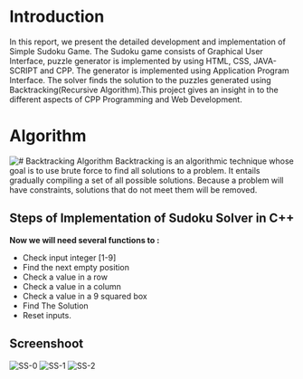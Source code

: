 # Introduction
In this report, we present the detailed development and implementation of Simple Sudoku Game. The Sudoku game consists of Graphical User Interface, puzzle generator is
implemented by using HTML, CSS, JAVA-SCRIPT and CPP. The generator is implemented using Application Program Interface. The solver finds the solution to the puzzles generated using Backtracking(Recursive Algorithm).This project gives an insight in to the different aspects of CPP Programming and Web Development.


# Algorithm
![# Backtracking Algorithm](https://www.simplilearn.com/ice9/free_resources_article_thumb/BackTracking%20Algorithm%20-%20Soni/state-space-tree-in-backtracking-algorithm.png)
Backtracking is an algorithmic technique whose goal is to use brute force to find all solutions to a problem. It entails gradually compiling a set of all possible solutions. Because a problem will have constraints, solutions that do not meet them will be removed.

## Steps of Implementation of Sudoku Solver in C++

**Now we will need several functions to :**

 - Check input integer [1-9]
 - Find the next empty position
 - Check a value in a row
 - Check a value in a column
 - Check a value in a 9 squared box
 - Find The Solution
 - Reset inputs.

## Screenshoot
![SS-0](https://user-images.githubusercontent.com/97800277/202715346-27fcfd7e-05d8-4604-9ec0-d14f5eb00749.png)
![SS-1](https://user-images.githubusercontent.com/97800277/202714556-5ee933eb-6ba6-426e-a1e4-a816e393bd6b.png)
![SS-2](https://user-images.githubusercontent.com/97800277/202715191-87716ad3-f79a-40fb-ab5c-c76aa16b4baf.png)
